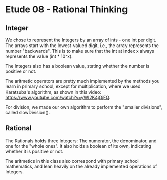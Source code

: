 # Etude 08 - Rational Thinking

## Integer

We chose to represent the Integers by an array of ints - one int per digit.
The arrays start with the lowest-valued digit, i.e., the array represents the number "backwards".
This is to make sure that the int at index x always represents the value (int * 10^x).

The Integers also has a boolean value, stating whether the number is positive or not.

The aritmetic operators are pretty much implemented by the methods you learn in primary school, except for multiplication, where we used Karatsuba's algorithm, as shown in this video: https://www.youtube.com/watch?v=yWI2K4jOjFQ.

For division, we made our own algorithm to perform the "smaller divisions", called slowDivision().

## Rational

The Rationals holds three Integers: The numerator, the denominator, and one for the "whole ones".
It also holds a boolean of its own, indicating whether it is positive or not.

The aritmetics in this class also correspond with primary school mathematics, and lean heavily on the already implemented operations of Integers.
